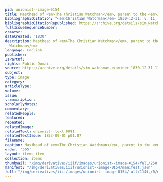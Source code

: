 ```yaml
---
pid: unionist--image-0154
title: Masthead of <em>The Christian Watchman</em>, parent to the <em>Juvenile Watchman</em>
bibliographicCitation: "<em>Christian Watchman</em> 1830-12-31: v. 11, n. 53"
bibliographicCitationRepublished: https://archive.org/details/sim_watchman-examiner_1830-12-31_11_53
fullIssueSequenceNumber: 
creator: 
dateCreated: '1830'
description: Masthead of <em>The Christian Watchman</em>, parent to the <em>Juvenile
  Watchman</em>
language: English
publisher: 
IsPartOf: 
rights: Public Domain
source: https://archive.org/details/sim_watchman-examiner_1830-12-31_11_53
subject: 
type: image
category: 
articleType: 
volume: 
issue: 
transcription: 
scholarlyNotes: 
commentary: 
relatedPeople: 
featured: 
repeated: 
relatedImage: 
relatedText: unionist--text-0081
relatedTextIssue: 1833-09-05 p01.07
filename: 
caption: Masthead of <em>The Christian Watchman</em>, parent to the <em>Juvenile Watchman</em>
order: '565'
layout: items_item
collection: items
thumbnail: "/img/derivatives/iiif/images/unionist--image-0154/full/250,/0/default.jpg"
manifest: "/img/derivatives/iiif/unionist--image-0154/manifest.json"
full: "/img/derivatives/iiif/images/unionist--image-0154/full/1140,/0/default.jpg"
---
```

